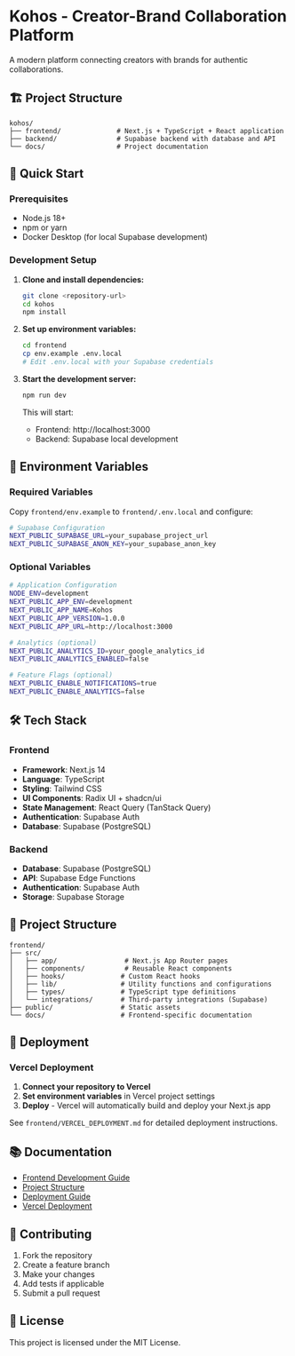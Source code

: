 # Kohos - Creator-Brand Collaboration Platform

A modern platform connecting creators with brands for authentic collaborations.

## 🏗️ Project Structure

```
kohos/
├── frontend/              # Next.js + TypeScript + React application
├── backend/               # Supabase backend with database and API
└── docs/                  # Project documentation
```

## 🚀 Quick Start

### Prerequisites

- Node.js 18+ 
- npm or yarn
- Docker Desktop (for local Supabase development)

### Development Setup

1. **Clone and install dependencies:**
   ```bash
   git clone <repository-url>
   cd kohos
   npm install
   ```

2. **Set up environment variables:**
   ```bash
   cd frontend
   cp env.example .env.local
   # Edit .env.local with your Supabase credentials
   ```

3. **Start the development server:**
   ```bash
   npm run dev
   ```

   This will start:
   - Frontend: http://localhost:3000
   - Backend: Supabase local development

## 🔧 Environment Variables

### Required Variables

Copy `frontend/env.example` to `frontend/.env.local` and configure:

```bash
# Supabase Configuration
NEXT_PUBLIC_SUPABASE_URL=your_supabase_project_url
NEXT_PUBLIC_SUPABASE_ANON_KEY=your_supabase_anon_key
```

### Optional Variables

```bash
# Application Configuration
NODE_ENV=development
NEXT_PUBLIC_APP_ENV=development
NEXT_PUBLIC_APP_NAME=Kohos
NEXT_PUBLIC_APP_VERSION=1.0.0
NEXT_PUBLIC_APP_URL=http://localhost:3000

# Analytics (optional)
NEXT_PUBLIC_ANALYTICS_ID=your_google_analytics_id
NEXT_PUBLIC_ANALYTICS_ENABLED=false

# Feature Flags (optional)
NEXT_PUBLIC_ENABLE_NOTIFICATIONS=true
NEXT_PUBLIC_ENABLE_ANALYTICS=false
```

## 🛠️ Tech Stack

### Frontend
- **Framework**: Next.js 14
- **Language**: TypeScript
- **Styling**: Tailwind CSS
- **UI Components**: Radix UI + shadcn/ui
- **State Management**: React Query (TanStack Query)
- **Authentication**: Supabase Auth
- **Database**: Supabase (PostgreSQL)

### Backend
- **Database**: Supabase (PostgreSQL)
- **API**: Supabase Edge Functions
- **Authentication**: Supabase Auth
- **Storage**: Supabase Storage

## 📁 Project Structure

```
frontend/
├── src/
│   ├── app/                 # Next.js App Router pages
│   ├── components/          # Reusable React components
│   ├── hooks/              # Custom React hooks
│   ├── lib/                # Utility functions and configurations
│   ├── types/              # TypeScript type definitions
│   └── integrations/       # Third-party integrations (Supabase)
├── public/                 # Static assets
└── docs/                   # Frontend-specific documentation
```

## 🚀 Deployment

### Vercel Deployment

1. **Connect your repository to Vercel**
2. **Set environment variables** in Vercel project settings
3. **Deploy** - Vercel will automatically build and deploy your Next.js app

See `frontend/VERCEL_DEPLOYMENT.md` for detailed deployment instructions.

## 📚 Documentation

- [Frontend Development Guide](frontend/docs/DEVELOPMENT.md)
- [Project Structure](PROJECT_STRUCTURE.md)
- [Deployment Guide](DEPLOYMENT.md)
- [Vercel Deployment](frontend/VERCEL_DEPLOYMENT.md)

## 🤝 Contributing

1. Fork the repository
2. Create a feature branch
3. Make your changes
4. Add tests if applicable
5. Submit a pull request

## 📄 License

This project is licensed under the MIT License.

